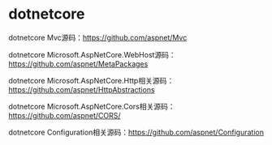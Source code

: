 # dotnetcore

dotnetcore Mvc源码：<https://github.com/aspnet/Mvc>

dotnetcore Microsoft.AspNetCore.WebHost源码：<https://github.com/aspnet/MetaPackages>

dotnetcore Microsoft.AspNetCore.Http相关源码： <https://github.com/aspnet/HttpAbstractions>

dotnetcore Microsoft.AspNetCore.Cors相关源码： <https://github.com/aspnet/CORS/>

dotnetcore Configuration相关源码：<https://github.com/aspnet/Configuration>